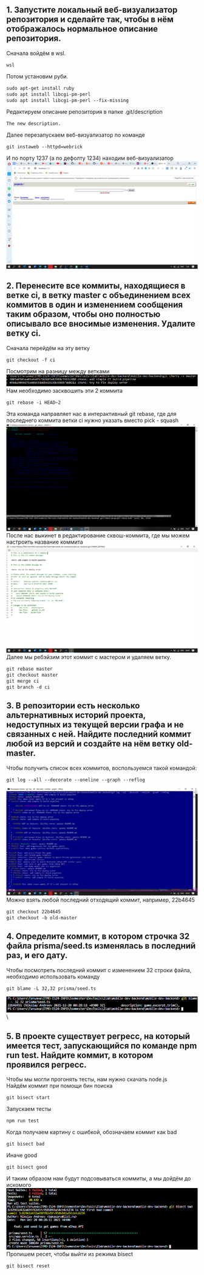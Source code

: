 ## 1. Запустите локальный веб-визуализатор репозитория и сделайте так, чтобы в нём отображалось нормальное описание репозитория.
Сначала войдём в wsl.
```
wsl 
```
Потом установим руби.
```
sudo apt-get install ruby 
sudo apt install libcgi-pm-perl 
sudo apt install libcgi-pm-perl --fix-missing 
```
Редактируем описание репозитория в папке .git/description
```
The new description.
```
Далее перезапускаем веб-визуализатор по команде
```
git instaweb --httpd=webrick
```
И по порту 1237 (а по дефолту 1234) находим веб-визуализатор
![](1.bmp)
## 2. Перенесите все коммиты, находящиеся в ветке ci, в ветку master с объединением всех коммитов в один и изменением сообщения таким образом, чтобы оно полностью описывало все вносимые изменения. Удалите ветку ci.
Сначала перейдём на эту ветку
```
git checkout -f ci
```
Посмотрим на разницу между ветками \
![](2_1.bmp) \
Нам необходимо засквошить эти 2 коммита
```
git rebase -i HEAD~2
```
Эта команда направляет нас в интерактивный git rebase, где для последнего коммита ветки ci нужно указать вместо pick - squash \
![](2_2.bmp) \
После нас выкинет в редактирование сквош-коммита, где мы можем настроить название коммита
![](2_3.bmp) \
Далее мы ребэйзим этот коммит с мастером и удаляем ветку.
```
git rebase master 
git checkout master 
git merge ci 
git branch -d ci 
```
## 3. В репозитории есть несколько альтернативных историй проекта, недоступных из текущей версии графа и не связанных с ней. Найдите последний коммит любой из версий и создайте на нём ветку old-master.
Чтобы получить список всех коммитов, воспользуемся такой командой:
```
git log --all --decorate --oneline --graph --reflog 
```
![](3_1.bmp) \
Можно взять любой последний отходящий коммит, например, 22b4645 
```
git checkout 22b4645 
git checkout -b old-master 
```
## 4. Определите коммит, в котором строчка 32 файла prisma/seed.ts изменялась в последний раз, и его дату.
Чтобы посмотреть последний коммит с изменением 32 строки файла, необходимо использовать команду 
```
git blame -L 32,32 prisma/seed.ts 
```
![](4_1.bmp) \
## 5. В проекте существует регресс, на который имеется тест, запускающийся по команде npm run test. Найдите коммит, в котором проявился регресс.
Чтобы мы могли прогонять тесты, нам нужно скачать node.js \
Найдём коммит при помощи бин поиска
```
git bisect start 
```
Запускаем тесты 
```
npm run test 
```
Когда получаем картину с ошибкой, обозначаем коммит как bad 
```
git bisect bad 
```
Иначе good 
```
git bisect good 
```
И таким образом нам будут подсовываться коммиты, а мы дойдём до искомого \
![](5.bmp) \
Пропишем ресет, чтобы выйти из режима bisect 
```
git bisect reset 
```
